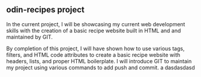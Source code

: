 odin-recipes project 
----------------------
In the current project, I will be showcasing my current web development
skills with the creation of a basic recipe website built in HTML and
and maintained by GIT. 

By completion of this project, I will have shown how to use various tags, filters, and HTML code attributes
to create a basic recipe website with headers, lists, and proper HTML boilerplate. I will introduce GIT 
to maintain my project using various commands to add push and commit. 
a dasdasdasd